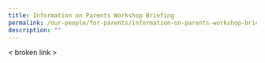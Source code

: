 ```yaml
---
title: Information on Parents Workshop Briefing
permalink: /our-people/for-parents/information-on-parents-workshop-briefing/
description: ""
---
```

< broken link >